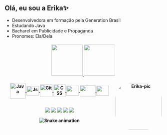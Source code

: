 ## Olá, eu sou a Erika✨

-  Desenvolvedora em formação pela Generation Brasil
-  Estudando Java
-  Bacharel em Publicidade e Propaganda
-  Pronomes: Ela/Dela

<h4 align="center">
  <a href="https://github.com/esyamamoto">
  <img height="100em" src="https://github-readme-stats.vercel.app/api?username=esyamamoto&show_icons=true&theme=midnight-purple&include_all_commits=true&count_private=true"/>
  <img height="100em" src="https://github-readme-stats.vercel.app/api/top-langs/?username=esyamamoto&layout=compact&langs_count=7&theme=midnight-purple"/>
</div>
  
 <h4 align="center">
 <img align="center" alt="Java" height="50" width="50" src="https://cdn.jsdelivr.net/gh/devicons/devicon/icons/java/java-original-wordmark.svg"/>
 <img align="center" alt="Js" height="30" width="40" src="https://cdn.jsdelivr.net/gh/devicons/devicon/icons/javascript/javascript-original.svg"/>
 <img align="center" alt="Git" height="40" width="40" src="https://cdn.jsdelivr.net/gh/devicons/devicon/icons/git/git-plain.svg"/>
 <img align="center" alt="CSS" height="40" width="38"src="https://cdn.jsdelivr.net/gh/devicons/devicon/icons/css3/css3-original.svg" />
 <img align="center" alt"angular" height="32" width="40" src="https://cdn.jsdelivr.net/gh/devicons/devicon/icons/angularjs/angularjs-plain.svg"/>
 <img align="center" alt"spring" height="35" width="50" src="https://cdn.jsdelivr.net/gh/devicons/devicon/icons/spring/spring-original.svg"/>
 <img align="center" alt"MySQL" height="32" width="40" src="https://cdn.jsdelivr.net/gh/devicons/devicon/icons/mysql/mysql-original.svg"/>
 <img align="right" alt="Erika-pic" height="150" style="border-radius:50px;" 
  src="https://media.discordapp.net/attachments/850230792348762133/917782229202116648/ERIKA.png">
 </div>
  
  
##
 
 <h4 align="center">
   <a href="https://twitter.com/Mewpi_RAWR" target="_blank"><img src="https://img.shields.io/badge/Twitter-1DA1F2?style=for-the-badge&logo=twitter&logoColor=white" target="_blank"></a>
  <a href="https://instagram.com/erika_sayurii" target="_blank"><img src="https://img.shields.io/badge/-Instagram-%23E4405F?style=for-the-badge&logo=instagram&logoColor=white" target="_blank"></a>
  <a href="https://facebook.com/e.sayuri.yama" target="_blank"><img src="https://img.shields.io/badge/Facebook-1877F2?style=for-the-badge&logo=facebook&logoColor=white" target="_blank"></a> 
  <a href = "mailto:erika.s.yamamoto@gmail.com"><img src="https://img.shields.io/badge/-Gmail-%23333?style=for-the-badge&logo=gmail&logoColor=white" target="_blank"></a>
  <a href="www.linkedin.com/in/erikasayuriyamamoto" target="_blank"><img src="https://img.shields.io/badge/-LinkedIn-%230077B5?style=for-the-badge&logo=linkedin&logoColor=white" target="_blank"></a>
 
![Snake animation](https://github.com/esyamamoto/resyamamoto/blob/output/github-contribution-grid-snake.svg)
</div>
